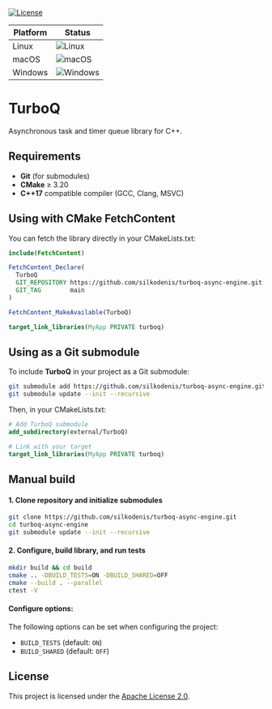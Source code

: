 [![License](https://img.shields.io/github/license/silkodenis/turboq-async-engine.svg)](https://github.com/silkodenis/turboq-async-engine/blob/main/LICENSE)

| Platform | Status |
|----------|--------|
| Linux    | ![Linux](https://github.com/silkodenis/turboq-async-engine/actions/workflows/ci.yml/badge.svg?branch=main&job=linux) |
| macOS    | ![macOS](https://github.com/silkodenis/turboq-async-engine/actions/workflows/ci.yml/badge.svg?branch=main&job=macos) |
| Windows  | ![Windows](https://github.com/silkodenis/turboq-async-engine/actions/workflows/ci.yml/badge.svg?branch=main&job=windows) |

# TurboQ

Asynchronous task and timer queue library for C++.

## Requirements
- **Git** (for submodules)
- **CMake** ≥ 3.20
- **C++17** compatible compiler (GCC, Clang, MSVC)  


## Using with CMake FetchContent

You can fetch the library directly in your CMakeLists.txt:

```cmake
include(FetchContent)

FetchContent_Declare(
  TurboQ
  GIT_REPOSITORY https://github.com/silkodenis/turboq-async-engine.git
  GIT_TAG        main
)

FetchContent_MakeAvailable(TurboQ)

target_link_libraries(MyApp PRIVATE turboq)
```

## Using as a Git submodule

To include **TurboQ** in your project as a Git submodule:

```bash
git submodule add https://github.com/silkodenis/turboq-async-engine.git external/TurboQ
git submodule update --init --recursive
```

Then, in your CMakeLists.txt:

```cmake
# Add TurboQ submodule
add_subdirectory(external/TurboQ)

# Link with your target
target_link_libraries(MyApp PRIVATE turboq)
```

## Manual build

#### 1. Clone repository and initialize submodules

```bash
git clone https://github.com/silkodenis/turboq-async-engine.git
cd turboq-async-engine
git submodule update --init --recursive
```

#### 2. Configure, build library, and run tests

```bash
mkdir build && cd build
cmake .. -DBUILD_TESTS=ON -DBUILD_SHARED=OFF 
cmake --build . --parallel
ctest -V
```

#### Configure options:

The following options can be set when configuring the project:

- `BUILD_TESTS` (default: `ON`)
- `BUILD_SHARED` (default: `OFF`)

## License

This project is licensed under the [Apache License 2.0](https://github.com/silkodenis/turboq-async-engine/blob/main/LICENSE).
